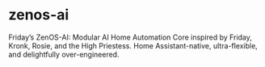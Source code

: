 # zenos-ai
Friday’s ZenOS-AI: Modular AI Home Automation Core inspired by Friday, Kronk, Rosie, and the High Priestess. Home Assistant-native, ultra-flexible, and delightfully over-engineered.
